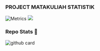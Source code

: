 ### PROJECT MATAKULIAH STATISTIK

![Metrics](https://metrics.lecoq.io/odetv?template=classic&repositories.forks=true&languages=1&languages.colors=github&languages.threshold=0%25&config.timezone=Asia%2FJakarta)
<a href="https://github.com/odetv"><img src="https://github-readme-stats.vercel.app/api?username=odetv&show_icons=true&theme=radical"></a>

### Repo Stats 🔭
![github card](https://github-readme-stats.vercel.app/api/pin/?username=odetv&repo=PROJECT-STATISTIK&theme=dark)
